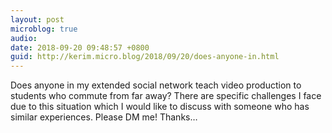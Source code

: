 ```yaml
---
layout: post
microblog: true
audio: 
date: 2018-09-20 09:48:57 +0800
guid: http://kerim.micro.blog/2018/09/20/does-anyone-in.html
---
```

Does anyone in my extended social network teach video production to students who commute from far away? There are specific challenges I face due to this situation which I would like to discuss with someone who has similar experiences. Please DM me! Thanks…
